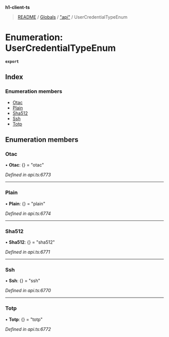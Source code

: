 **h1-client-ts**

> [README](../README.md) / [Globals](../globals.md) / ["api"](../modules/_api_.md) / UserCredentialTypeEnum

# Enumeration: UserCredentialTypeEnum

**`export`** 

## Index

### Enumeration members

* [Otac](_api_.usercredentialtypeenum.md#otac)
* [Plain](_api_.usercredentialtypeenum.md#plain)
* [Sha512](_api_.usercredentialtypeenum.md#sha512)
* [Ssh](_api_.usercredentialtypeenum.md#ssh)
* [Totp](_api_.usercredentialtypeenum.md#totp)

## Enumeration members

### Otac

•  **Otac**: {} = "otac"

*Defined in api.ts:6773*

___

### Plain

•  **Plain**: {} = "plain"

*Defined in api.ts:6774*

___

### Sha512

•  **Sha512**: {} = "sha512"

*Defined in api.ts:6771*

___

### Ssh

•  **Ssh**: {} = "ssh"

*Defined in api.ts:6770*

___

### Totp

•  **Totp**: {} = "totp"

*Defined in api.ts:6772*
